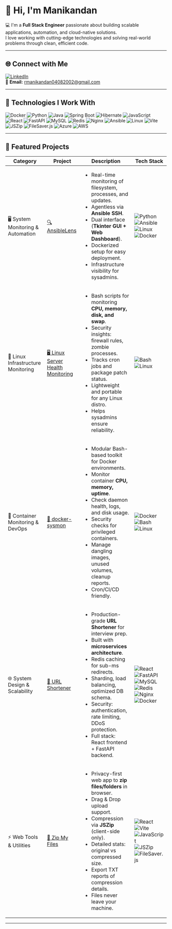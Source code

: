 # 👋 Hi, I'm Manikandan  

💻 I'm a **Full Stack Engineer** passionate about building scalable applications, automation, and cloud-native solutions.  
I love working with cutting-edge technologies and solving real-world problems through clean, efficient code.  

---

## 🌐 Connect with Me  

[![LinkedIn](https://img.shields.io/badge/LinkedIn-0077B5?logo=linkedin&logoColor=white&style=for-the-badge)](https://www.linkedin.com/in/manikandan-rs/)  
📧 **Email:** rmanikandan04082002@gmail.com  

---

## 🚀 Technologies I Work With  

![Docker](https://img.shields.io/badge/Docker-2496ED?logo=docker&logoColor=white&style=for-the-badge)
![Python](https://img.shields.io/badge/Python-3776AB?logo=python&logoColor=white&style=for-the-badge)
![Java](https://img.shields.io/badge/Java-007396?logo=java&logoColor=white&style=for-the-badge)
![Spring Boot](https://img.shields.io/badge/Spring%20Boot-6DB33F?logo=springboot&logoColor=white&style=for-the-badge)
![Hibernate](https://img.shields.io/badge/Hibernate-59666C?logo=hibernate&logoColor=white&style=for-the-badge)
![JavaScript](https://img.shields.io/badge/JavaScript-F7DF1E?logo=javascript&logoColor=black&style=for-the-badge)
![React](https://img.shields.io/badge/React-20232A?logo=react&logoColor=61DAFB&style=for-the-badge)
![FastAPI](https://img.shields.io/badge/FastAPI-009688?logo=fastapi&logoColor=white&style=for-the-badge)
![MySQL](https://img.shields.io/badge/MySQL-4479A1?logo=mysql&logoColor=white&style=for-the-badge)
![Redis](https://img.shields.io/badge/Redis-DC382D?logo=redis&logoColor=white&style=for-the-badge)
![Nginx](https://img.shields.io/badge/Nginx-009639?logo=nginx&logoColor=white&style=for-the-badge)
![Ansible](https://img.shields.io/badge/Ansible-EE0000?logo=ansible&logoColor=white&style=for-the-badge)
![Linux](https://img.shields.io/badge/Linux-FCC624?logo=linux&logoColor=black&style=for-the-badge)
![Vite](https://img.shields.io/badge/Vite-646CFF?logo=vite&logoColor=white&style=for-the-badge)
![JSZip](https://img.shields.io/badge/JSZip-000000?style=for-the-badge)
![FileSaver.js](https://img.shields.io/badge/FileSaver.js-FF6F00?style=for-the-badge)
![Azure](https://img.shields.io/badge/Microsoft%20Azure-0078D4?logo=microsoft-azure&logoColor=white&style=for-the-badge)
![AWS](https://img.shields.io/badge/Amazon%20AWS-232F3E?logo=amazon-aws&logoColor=white&style=for-the-badge)

---

## 📂 Featured Projects  

| Category | Project | Description | Tech Stack |
|----------|---------|-------------|------------|
| 🖥️ System Monitoring & Automation | [🔍 AnsibleLens](https://github.com/MANIKANDAN-04/AnsibleLens) | <ul><li>Real-time monitoring of filesystem, processes, and updates.</li><li>Agentless via <b>Ansible SSH</b>.</li><li>Dual interface (<b>Tkinter GUI + Web Dashboard</b>).</li><li>Dockerized setup for easy deployment.</li><li>Infrastructure visibility for sysadmins.</li></ul> | ![Python](https://img.shields.io/badge/Python-3776AB?logo=python&logoColor=white&style=for-the-badge) ![Ansible](https://img.shields.io/badge/Ansible-EE0000?logo=ansible&logoColor=white&style=for-the-badge) ![Linux](https://img.shields.io/badge/Linux-FCC624?logo=linux&logoColor=black&style=for-the-badge) ![Docker](https://img.shields.io/badge/Docker-2496ED?logo=docker&logoColor=white&style=for-the-badge) |
| 🐧 Linux Infrastructure Monitoring | [🖥️ Linux Server Health Monitoring](https://github.com/MANIKANDAN-04/linux-server-health-monitoring) | <ul><li>Bash scripts for monitoring <b>CPU, memory, disk, and swap</b>.</li><li>Security insights: firewall rules, zombie processes.</li><li>Tracks cron jobs and package patch status.</li><li>Lightweight and portable for any Linux distro.</li><li>Helps sysadmins ensure reliability.</li></ul> | ![Bash](https://img.shields.io/badge/Bash-4EAA25?logo=gnu-bash&logoColor=white&style=for-the-badge) ![Linux](https://img.shields.io/badge/Linux-FCC624?logo=linux&logoColor=black&style=for-the-badge) |
| 🐳 Container Monitoring & DevOps | [🐳 docker-sysmon](https://github.com/MANIKANDAN-04/docker-sysmon) | <ul><li>Modular Bash-based toolkit for Docker environments.</li><li>Monitor container <b>CPU, memory, uptime</b>.</li><li>Check daemon health, logs, and disk usage.</li><li>Security checks for privileged containers.</li><li>Manage dangling images, unused volumes, cleanup reports.</li><li>Cron/CI/CD friendly.</li></ul> | ![Docker](https://img.shields.io/badge/Docker-2496ED?logo=docker&logoColor=white&style=for-the-badge) ![Bash](https://img.shields.io/badge/Bash-4EAA25?logo=gnu-bash&logoColor=white&style=for-the-badge) ![Linux](https://img.shields.io/badge/Linux-FCC624?logo=linux&logoColor=black&style=for-the-badge) |
| 🌐 System Design & Scalability | [🔗 URL Shortener](https://github.com/MANIKANDAN-04/url-shortener) | <ul><li>Production-grade <b>URL Shortener</b> for interview prep.</li><li>Built with <b>microservices architecture</b>.</li><li>Redis caching for sub-ms redirects.</li><li>Sharding, load balancing, optimized DB schema.</li><li>Security: authentication, rate limiting, DDoS protection.</li><li>Full stack: React frontend + FastAPI backend.</li></ul> | ![React](https://img.shields.io/badge/React-20232A?logo=react&logoColor=61DAFB&style=for-the-badge) ![FastAPI](https://img.shields.io/badge/FastAPI-009688?logo=fastapi&logoColor=white&style=for-the-badge) ![MySQL](https://img.shields.io/badge/MySQL-4479A1?logo=mysql&logoColor=white&style=for-the-badge) ![Redis](https://img.shields.io/badge/Redis-DC382D?logo=redis&logoColor=white&style=for-the-badge) ![Nginx](https://img.shields.io/badge/Nginx-009639?logo=nginx&logoColor=white&style=for-the-badge) ![Docker](https://img.shields.io/badge/Docker-2496ED?logo=docker&logoColor=white&style=for-the-badge) |
| ⚡ Web Tools & Utilities | [📁 Zip My Files](https://manikandan-04.github.io/zip-my-files) | <ul><li>Privacy-first web app to <b>zip files/folders</b> in browser.</li><li>Drag & Drop upload support.</li><li>Compression via <b>JSZip</b> (client-side only).</li><li>Detailed stats: original vs compressed size.</li><li>Export TXT reports of compression details.</li><li>Files never leave your machine.</li></ul> | ![React](https://img.shields.io/badge/React-20232A?logo=react&logoColor=61DAFB&style=for-the-badge) ![Vite](https://img.shields.io/badge/Vite-646CFF?logo=vite&logoColor=white&style=for-the-badge) ![JavaScript](https://img.shields.io/badge/JavaScript-F7DF1E?logo=javascript&logoColor=black&style=for-the-badge) ![JSZip](https://img.shields.io/badge/JSZip-000000?style=for-the-badge) ![FileSaver.js](https://img.shields.io/badge/FileSaver.js-FF6F00?style=for-the-badge) |

---
